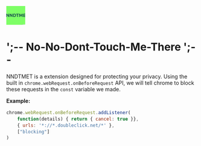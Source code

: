 ![NDTME](https://github.com/deniboi123/No-No-Dont-Touch-Me-There/blob/main/ndtme.png)

# ';-- No-No-Dont-Touch-Me-There ';--
NNDTMET is a extension designed for protecting your privacy. Using the built in `chrome.webRequest.onBeforeRequest` API, we will tell chrome to block these requests in the `const` variable we made.

**Example:**
```js
chrome.webRequest.onBeforeRequest.addListener(
    function(details) { return { cancel: true }},
    { urls: '*://*.doubleclick.net/*' },
    ["blocking"]
)
```
